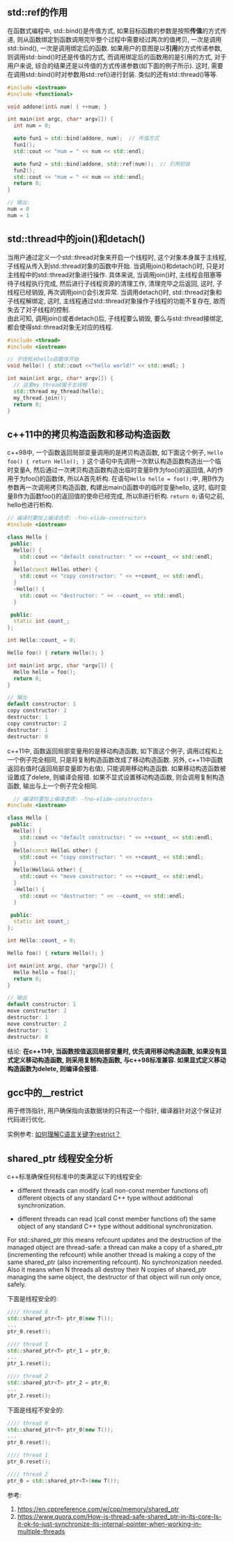 ## std::ref的作用

在函数式编程中, std::bind()是传值方式, 如果目标函数的参数是按照**传值**的方式传递,
则从函数绑定到函数调用完毕整个过程中需要经过两次的值拷贝, 一次是调用std::bind(),
一次是调用绑定后的函数. 如果用户的意图是以**引用**的方式传递参数,
则调用std::bind()时还是传值的方式, 而调用绑定后的函数用的是引用的方式,
对于用户来说, 综合的结果还是以传值的方式传递参数(如下面的例子所示).
这时, 需要在调用std::bind()时对参数用std::ref()进行封装.
类似的还有std::thread()等等.

 ```c++
 #include <iostream>
 #include <functional>

 void addone(int& num) { ++num; }

 int main(int argc, char* argv[]) {
   int num = 0;

   auto fun1 = std::bind(addone, num);  // 传值方式
   fun1();  
   std::cout << "num = " << num << std::endl;

   auto fun2 = std::bind(addone, std::ref(num));  // 引用封装
   fun2();  
   std::cout << "num = " << num << std::endl;
   return 0;
 }

 // 输出:
 num = 0
 num = 1
 ```

## std::thread中的join()和detach()

当用户通过定义一个std::thread对象来开启一个线程时, 这个对象本身属于主线程,
子线程从传入到std::thread对象的函数中开始. 当调用join()和detach()时,
只是对主线程中的std::thread对象进行操作. 具体来说, 当调用join()时,
主线程会阻塞等待子线程执行完成, 然后进行子线程资源的清理工作, 清理完毕之后返回,
这时, 子线程已经销毁, 再次调用join()会引发异常. 当调用detach()时,
std::thread对象和子线程解绑定, 这时, 主线程通过std::thread对象操作子线程的功能不复存在,
故而失去了对子线程的控制.
<br>由此可知, 调用join()或者detach()后, 子线程要么销毁, 要么与std::thread接绑定,
都会使得std::thread对象无对应的线程.

```c++
#include <thread>
#include <iostream>

// 子线程从hello函数体开始
void hello() { std::cout <<"hello world!" << std::endl; }

int main(int argc, char* argv[]) {
  // 这里my_thread属于主线程
  std::thread my_thread(hello);
  my_thread.join();
  return 0;
}
```

## c++11中的拷贝构造函数和移动构造函数

c++98中, 一个函数返回局部变量调用的是拷贝构造函数, 如下面这个例子,
`Hello foo() { return Hello(); }` 这个语句中先调用一次默认构造函数构造出一个临时变量A,
然后通过一次拷贝构造函数构造出临时变量B作为foo()的返回值, A的作用于为foo()的函数体,
所以A首先析构. 在语句`Hello hello = foo();`中, 用B作为参数再一次调用拷贝构造函数,
构建出main()函数中的临时变量hello, 这时, 临时变量B作为函数foo()的返回值的使命已经完成,
所以B进行析构. `return 0;`语句之前, hello也进行析构.

```c++
// 编译时要加上编译选项: -fno-elide-constructors
#include <iostream>

class Hello {
 public:
  Hello() {
    std::cout << "default constructor: " << ++count_ << std::endl;
  }
  Hello(const Hello& other) {
    std::cout << "copy constructor: " << ++count_ << std::endl;
  }
  ~Hello() {
    std::cout << "destructor: " << --count_ << std::endl;
  }

 public:
  static int count_;
};

int Hello::count_ = 0;

Hello foo() { return Hello(); }

int main(int argc, char *argv[]) {
  Hello hello = foo();
  return 0;
}

// 输出
default constructor: 1
copy constructor: 2
destructor: 1
copy constructor: 2
destructor: 1
destructor: 0
```

c++11中, 函数返回局部变量用的是移动构造函数, 如下面这个例子, 调用过程和上一个例子完全相同,
只是将复制构造函数改成了移动构造函数. 另外, c++11中函数返回右值时(返回局部变量即为右值),
只能调用移动构造函数. 如果移动构造函数被设置成了delete, 则编译会报错.
如果不显式设置移动构造函数, 则会调用复制构造函数, 输出与上一个例子完全相同.

```c++
  // 编译时要加上编译选项: -fno-elide-constructors
#include <iostream>

class Hello {
 public:
  Hello() {
    std::cout << "default constructor: " << ++count_ << std::endl;
  }
  Hello(const Hello& other) {
    std::cout << "copy constructor: " << ++count_ << std::endl;
  }
  Hello(Hello&& other) {
    std::cout << "move constructor: " << ++count_ << std::endl;
  }
  ~Hello() {
    std::cout << "destructor: " << --count_ << std::endl;
  }

 public:
  static int count_;
};

int Hello::count_ = 0;

Hello foo() { return Hello(); }

int main(int argc, char *argv[]) {
  Hello hello = foo();
  return 0;
}

// 输出
default constructor: 1
move constructor: 2
destructor: 1
move constructor: 2
destructor: 1
destructor: 0
```

结论:
**在c++11中, 当函数按值返回局部变量时, 优先调用移动构造函数,
如果没有显式定义移动构造函数, 则采用复制构造函数, 与c++98标准兼容.
如果显式定义移动构造函数为delete, 则编译会报错.**

## gcc中的__restrict

用于修饰指针, 用户确保指向该数据块的只有这一个指针, 编译器针对这个保证对代码进行优化.

实例参考: [如何理解C语言关键字restrict？](https://www.zhihu.com/question/41653775)


## shared_ptr 线程安全分析

c++标准确保任何标准中的类满足以下的线程安全:

* different threads can modify (call non-const member functions of) different
  objects of any standard C++ type without additional synchronization.

* different threads can read (call const member functions of) the same object
  of any standard C++ type without additional synchronization.

For std::shared_ptr this means refcount updates and the destruction of the
managed object are thread-safe: a thread can make a copy of a shared_ptr
(incrementing the refcount) while another thread is making a copy of the same
shared_ptr (also incrementing refcount). No synchronization needed.
Also it means when N threads all destroy their N copies of shared_ptr managing
the same object, the destructor of that object will run only once, safely.

下面是线程安全的:

``` c++
//// thread 0
std::shared_ptr<T> ptr_0(new T());
...
ptr_0.reset();

//// thread 1
std::shared_ptr<T> ptr_1 = ptr_0;
...
ptr_1.reset();

//// thread 2
std::shared_ptr<T> ptr_2 = ptr_0;
...
ptr_2.reset();
```

下面是线程不安全的:

``` c++
//// thread 0
std::shared_ptr<T> ptr_0(new T());
...
ptr_0.reset();

//// thread 1
ptr_0.reset();

//// thread 2
ptr_0 = std::shared_ptr<T>(new T());
```

参考:
1. https://en.cppreference.com/w/cpp/memory/shared_ptr
2. https://www.quora.com/How-is-thread-safe-shared_ptr-in-its-core-Is-it-ok-to-just-synchronize-its-internal-pointer-when-working-in-multiple-threads
